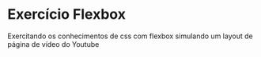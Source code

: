 # Exercício Flexbox
 Exercitando os conhecimentos de css com flexbox simulando um layout de página de vídeo do Youtube
